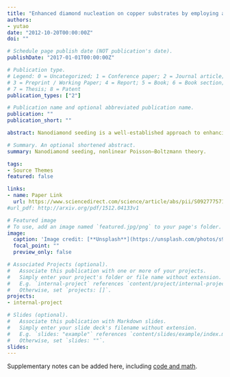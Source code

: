 ```yaml
---
title: "Enhanced diamond nucleation on copper substrates by employing an electrostatic self-assembly seeding process with modified nanodiamond particles"
authors: 
- yutao
date: "2012-10-20T00:00:00Z"
doi: ""

# Schedule page publish date (NOT publication's date).
publishDate: "2017-01-01T00:00:00Z"

# Publication type.
# Legend: 0 = Uncategorized; 1 = Conference paper; 2 = Journal article;
# 3 = Preprint / Working Paper; 4 = Report; 5 = Book; 6 = Book section;
# 7 = Thesis; 8 = Patent
publication_types: ["2"]

# Publication name and optional abbreviated publication name.
publication: ""
publication_short: ""

abstract: Nanodiamond seeding is a well-established approach to enhancing the nucleation density in chemical vapor deposition (CVD) diamond growth. However, the effects of nanodiamond seeding are highly dependent upon the dispersion properties of nanodiamond particles, the solvent and the interaction between nanoparticles and substrate surfaces. Surface modification and fractionalization were employed to improve the dispersion of nanodiamond particles and separate those particles into a more narrow range of particle size. Mono-dispersed nanodiamonds with a ζ-potential and average particle size of −41.5 mV and ∼25.3 nm, respectively, were then obtained. They can be charged on copper substrate without any contaminations. Two-dimensional self-assemblies of nanodiamond seeding were actualized. The density and homogeneity of nanodiamond particles which act as pre-existing sp3 seeds shorten the incubation time of diamond nucleation to less than 30 min. High quality of 750 nm thick continuous diamond film was deposited on copper substrate in 60 min. Furthermore, we calculated electrostatic interaction energy between nanodiamond particle and copper substrate by using the nonlinear Poisson–Boltzmann theory, and discussed interaction energy of nanodiamond-Cu substrate and nanodiamond–nanodiamond in the seeding process. 

# Summary. An optional shortened abstract.
summary: Nanodiamond seeding, nonlinear Poisson–Boltzmann theory.

tags:
- Source Themes
featured: false

links:
- name: Paper Link
  url: https://www.sciencedirect.com/science/article/abs/pii/S0927775712005079
#url_pdf: http://arxiv.org/pdf/1512.04133v1

# Featured image
# To use, add an image named `featured.jpg/png` to your page's folder. 
image:
  caption: 'Image credit: [**Unsplash**](https://unsplash.com/photos/s9CC2SKySJM)'
  focal_point: ""
  preview_only: false

# Associated Projects (optional).
#   Associate this publication with one or more of your projects.
#   Simply enter your project's folder or file name without extension.
#   E.g. `internal-project` references `content/project/internal-project/index.md`.
#   Otherwise, set `projects: []`.
projects:
- internal-project

# Slides (optional).
#   Associate this publication with Markdown slides.
#   Simply enter your slide deck's filename without extension.
#   E.g. `slides: "example"` references `content/slides/example/index.md`.
#   Otherwise, set `slides: ""`.
slides:
---
```


Supplementary notes can be added here, including [code and math](https://sourcethemes.com/academic/docs/writing-markdown-latex/).
